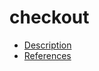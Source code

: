 # checkout

- [Description](https://github.com/bakdata/ci-templates/tree/main/docs/descriptions/actions/checkout)
- [References](https://github.com/bakdata/ci-templates/tree/main/docs/references/actions/checkout)

